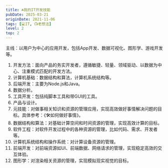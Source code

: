 ```yaml
---
title: ☘️我的IT开发技能
pubDate: 2025-03-21
originDate: 2021-11-06
tags: [💻IT, 📺老想法]
level: 2
top: 2
---
```


主线：以用户为中心的应用开发，包括App开发、数据可视化、图形学、游戏开发等。

1. 开发方法：面向产品的务实开发者，遵循敏捷、轻量、领域驱动、以数据为中心、注重模式匹配的开发方法。
2. 计算机基础：数据结构和算法，计算机系统结构等。
3. 后端开发：主要为Node.js和Java。
4. 数据分析。
5. 工具开发：包括纯脚本工具和带GUI的工具。
6. 产品与设计。
1. 元技能：对做事相关知识和资源的管理应用，实现高效做好事情解决问题的目标。具体参考：《🛠如何做好事情》。
2. 数据结构和算法：对基础计算空间和时间资源的管理，实现高效计算的目标。
3. 软件工程：对软件开发过程中的各种资源的管理，比如代码、需求、开发者等。
4. 计算机系统结构和操作系统：对计算设备资源的管理。
5. 前端开发：对前端资源如UI、前端数据、网络请求的管理，实现稳定高效的交互体验。
6. 图形学：对渲染相关资源的管理，实现模拟现实视觉的目标。
